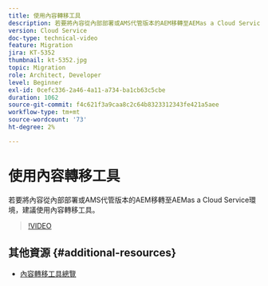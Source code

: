 ```yaml
---
title: 使用內容轉移工具
description: 若要將內容從內部部署或AMS代管版本的AEM移轉至AEMas a Cloud Service環境，建議使用內容轉移工具。
version: Cloud Service
doc-type: technical-video
feature: Migration
jira: KT-5352
thumbnail: kt-5352.jpg
topic: Migration
role: Architect, Developer
level: Beginner
exl-id: 0cefc336-2a46-4a11-a734-ba1cb63c5cbe
duration: 1062
source-git-commit: f4c621f3a9caa8c2c64b8323312343fe421a5aee
workflow-type: tm+mt
source-wordcount: '73'
ht-degree: 2%

---
```


# 使用內容轉移工具

若要將內容從內部部署或AMS代管版本的AEM移轉至AEMas a Cloud Service環境，建議使用內容轉移工具。

>[!VIDEO](https://video.tv.adobe.com/v/35460?quality=12&learn=on)

## 其他資源 {#additional-resources}

* [內容轉移工具總覽](https://experienceleague.adobe.com/docs/experience-manager-cloud-service/moving/cloud-migration/content-transfer-tool/overview-content-transfer-tool.html)
